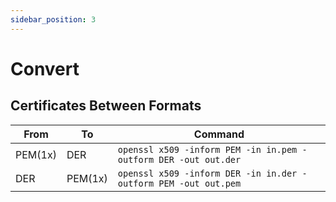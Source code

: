 ```yaml
---
sidebar_position: 3
---
```


# Convert

## Certificates Between Formats
| From                       | To                      | Command |
|------------------------------|-----------------------------|-----------------------------|
| PEM(1x) | DER | ```openssl x509 -inform PEM -in in.pem -outform DER -out out.der``` |
| DER | PEM(1x) | ```openssl x509 -inform DER -in in.der -outform PEM -out out.pem``` |

